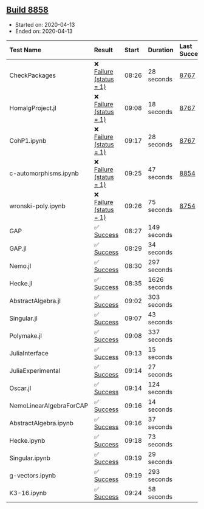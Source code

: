## [Build 8858](https://oscarci.mathematik.uni-kl.de/job/oscar/8858/)

* Started on: 2020-04-13
* Ended on: 2020-04-13

| Test Name    | Result | Start | Duration | Last Success | First Failure |
|:-------------|:-------|:------|:---------|:-------------|:--------------|
| CheckPackages | ❌ [Failure (status = 1)](https://oscarci.mathematik.uni-kl.de/job/oscar/8858/artifact/logs/build-8858/CheckPackages.log) | 08:26 | 28 seconds | [8767](https://oscarci.mathematik.uni-kl.de/job/oscar/8767/) | [8768](https://oscarci.mathematik.uni-kl.de/job/oscar/8768/) |
| HomalgProject.jl | ❌ [Failure (status = 1)](https://oscarci.mathematik.uni-kl.de/job/oscar/8858/artifact/logs/build-8858/HomalgProject.jl.log) | 09:08 | 18 seconds | [8767](https://oscarci.mathematik.uni-kl.de/job/oscar/8767/) | [8768](https://oscarci.mathematik.uni-kl.de/job/oscar/8768/) |
| CohP1.ipynb | ❌ [Failure (status = 1)](https://oscarci.mathematik.uni-kl.de/job/oscar/8858/artifact/logs/build-8858/CohP1.ipynb.log) | 09:17 | 28 seconds | [8767](https://oscarci.mathematik.uni-kl.de/job/oscar/8767/) | [8768](https://oscarci.mathematik.uni-kl.de/job/oscar/8768/) |
| c-automorphisms.ipynb | ❌ [Failure (status = 1)](https://oscarci.mathematik.uni-kl.de/job/oscar/8858/artifact/logs/build-8858/c-automorphisms.ipynb.log) | 09:25 | 47 seconds | [8854](https://oscarci.mathematik.uni-kl.de/job/oscar/8854/) | [8855](https://oscarci.mathematik.uni-kl.de/job/oscar/8855/) |
| wronski-poly.ipynb | ❌ [Failure (status = 1)](https://oscarci.mathematik.uni-kl.de/job/oscar/8858/artifact/logs/build-8858/wronski-poly.ipynb.log) | 09:26 | 75 seconds | [8754](https://oscarci.mathematik.uni-kl.de/job/oscar/8754/) | [8755](https://oscarci.mathematik.uni-kl.de/job/oscar/8755/) |
| GAP | ✅ [Success](https://oscarci.mathematik.uni-kl.de/job/oscar/8858/artifact/logs/build-8858/GAP.log) | 08:27 | 149 seconds |  |  |
| GAP.jl | ✅ [Success](https://oscarci.mathematik.uni-kl.de/job/oscar/8858/artifact/logs/build-8858/GAP.jl.log) | 08:29 | 34 seconds |  |  |
| Nemo.jl | ✅ [Success](https://oscarci.mathematik.uni-kl.de/job/oscar/8858/artifact/logs/build-8858/Nemo.jl.log) | 08:30 | 297 seconds |  |  |
| Hecke.jl | ✅ [Success](https://oscarci.mathematik.uni-kl.de/job/oscar/8858/artifact/logs/build-8858/Hecke.jl.log) | 08:35 | 1626 seconds |  |  |
| AbstractAlgebra.jl | ✅ [Success](https://oscarci.mathematik.uni-kl.de/job/oscar/8858/artifact/logs/build-8858/AbstractAlgebra.jl.log) | 09:02 | 303 seconds |  |  |
| Singular.jl | ✅ [Success](https://oscarci.mathematik.uni-kl.de/job/oscar/8858/artifact/logs/build-8858/Singular.jl.log) | 09:07 | 43 seconds |  |  |
| Polymake.jl | ✅ [Success](https://oscarci.mathematik.uni-kl.de/job/oscar/8858/artifact/logs/build-8858/Polymake.jl.log) | 09:08 | 337 seconds |  |  |
| JuliaInterface | ✅ [Success](https://oscarci.mathematik.uni-kl.de/job/oscar/8858/artifact/logs/build-8858/JuliaInterface.log) | 09:13 | 15 seconds |  |  |
| JuliaExperimental | ✅ [Success](https://oscarci.mathematik.uni-kl.de/job/oscar/8858/artifact/logs/build-8858/JuliaExperimental.log) | 09:14 | 27 seconds |  |  |
| Oscar.jl | ✅ [Success](https://oscarci.mathematik.uni-kl.de/job/oscar/8858/artifact/logs/build-8858/Oscar.jl.log) | 09:14 | 124 seconds |  |  |
| NemoLinearAlgebraForCAP | ✅ [Success](https://oscarci.mathematik.uni-kl.de/job/oscar/8858/artifact/logs/build-8858/NemoLinearAlgebraForCAP.log) | 09:16 | 14 seconds |  |  |
| AbstractAlgebra.ipynb | ✅ [Success](https://oscarci.mathematik.uni-kl.de/job/oscar/8858/artifact/logs/build-8858/AbstractAlgebra.ipynb.log) | 09:16 | 37 seconds |  |  |
| Hecke.ipynb | ✅ [Success](https://oscarci.mathematik.uni-kl.de/job/oscar/8858/artifact/logs/build-8858/Hecke.ipynb.log) | 09:18 | 73 seconds |  |  |
| Singular.ipynb | ✅ [Success](https://oscarci.mathematik.uni-kl.de/job/oscar/8858/artifact/logs/build-8858/Singular.ipynb.log) | 09:19 | 29 seconds |  |  |
| g-vectors.ipynb | ✅ [Success](https://oscarci.mathematik.uni-kl.de/job/oscar/8858/artifact/logs/build-8858/g-vectors.ipynb.log) | 09:19 | 293 seconds |  |  |
| K3-16.ipynb | ✅ [Success](https://oscarci.mathematik.uni-kl.de/job/oscar/8858/artifact/logs/build-8858/K3-16.ipynb.log) | 09:24 | 58 seconds |  |  |
